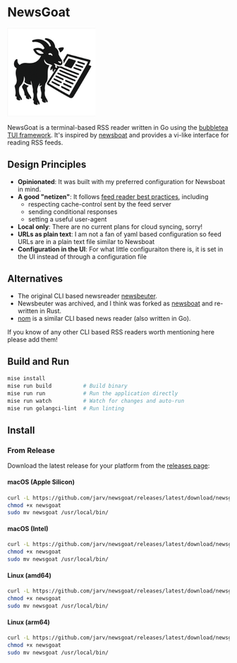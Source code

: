 # NewsGoat

<img src="./.github/newsgoat.png" width="200">

NewsGoat is a terminal-based RSS reader written in Go using the [bubbletea TUI framework](https://github.com/charmbracelet/bubbletea).
It's inspired by [newsboat](https://github.com/newsboat/newsboat) and provides a vi-like interface for reading RSS feeds.

## Design Principles

- **Opinionated**: It was built with my preferred configuration for Newsboat in mind.
- **A good "netizen"**: It follows [feed reader best practices](https://rachelbythebay.com/fs/help.html), including
  - respecting cache-control sent by the feed server
  - sending conditional responses
  - setting a useful user-agent
- **Local only**: There are no current plans for cloud syncing, sorry!
- **URLs as plain text**: I am not a fan of yaml based configuration so feed URLs are in a plain text file similar to Newsboat
- **Configuration in the UI**: For what little configuraiton there is, it is set in the UI instead of through a configuration file

## Alternatives

- The original CLI based newsreader [newsbeuter](https://github.com/akrennmair/newsbeuter).
- Newsbeuter was archived, and I think was forked as [newsboat](https://github.com/newsboat/newsboat) and re-written in Rust.
- [nom](https://github.com/guyfedwards/nom) is a similar CLI based news reader (also written in Go).

If you know of any other CLI based RSS readers worth mentioning here please add them!

## Build and Run

```bash
mise install
mise run build          # Build binary
mise run run            # Run the application directly
mise run watch          # Watch for changes and auto-run
mise run golangci-lint  # Run linting
```

## Install

### From Release

Download the latest release for your platform from the [releases page](https://github.com/jarv/newsgoat/releases):

#### macOS (Apple Silicon)

```bash
curl -L https://github.com/jarv/newsgoat/releases/latest/download/newsgoat-darwin-arm64 -o newsgoat
chmod +x newsgoat
sudo mv newsgoat /usr/local/bin/
```

#### macOS (Intel)

```bash
curl -L https://github.com/jarv/newsgoat/releases/latest/download/newsgoat-darwin-amd64 -o newsgoat
chmod +x newsgoat
sudo mv newsgoat /usr/local/bin/
```

#### Linux (amd64)

```bash
curl -L https://github.com/jarv/newsgoat/releases/latest/download/newsgoat-linux-amd64 -o newsgoat
chmod +x newsgoat
sudo mv newsgoat /usr/local/bin/
```

#### Linux (arm64)

```bash
curl -L https://github.com/jarv/newsgoat/releases/latest/download/newsgoat-linux-arm64 -o newsgoat
chmod +x newsgoat
sudo mv newsgoat /usr/local/bin/
```

